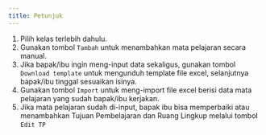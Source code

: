 ```yaml
---
title: Petunjuk
---
```


1. Pilih kelas terlebih dahulu.
2. Gunakan tombol `Tambah` untuk menambahkan mata pelajaran secara manual.
3. Jika bapak/ibu ingin meng-input data sekaligus, gunakan tombol `Download template` untuk mengunduh template file excel, selanjutnya bapak/ibu tinggal sesuaikan isinya.
4. Gunakan tombol `Import` untuk meng-import file excel berisi data mata pelajaran yang sudah bapak/ibu kerjakan.
5. Jika mata pelajaran sudah di-input, bapak ibu bisa memperbaiki atau menambahkan Tujuan Pembelajaran dan Ruang Lingkup melalui tombol `Edit TP`

